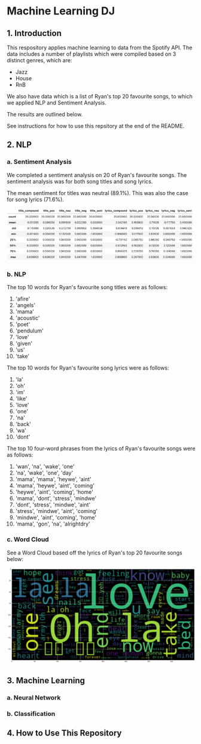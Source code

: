 # Machine Learning DJ
## 1. Introduction
This respository applies machine learning to data from the Spotify API. The data includes a number of playlists which were compiled based on 3 distinct genres, which are:
* Jazz
* House
* RnB

We also have data which is a list of Ryan's top 20 favourite songs, to which we applied NLP and Sentiment Analysis. 

The results are outlined below.

See instructions for how to use this repsitory at the end of the README.

## 2. NLP
### a. Sentiment Analysis
We completed a sentiment analysis on 20 of Ryan's favourite songs. The sentiment analysis was for both song titles and song lyrics.

The mean sentiment for titles was neutral (89.1%). This was also the case for song lyrics (71.6%).

![Alt_text](/sentiment_table.png)

### b. NLP

The top 10 words for Ryan's favourite song titles were as follows:

1. 'afire'
2. 'angels'
3. 'mama'
4. 'acoustic'
5. 'poet'
6. 'pendulum'
7. 'love'
8. 'given'
9. 'us'
10. 'take'

The top 10 words for Ryan's favourite song lyrics were as follows:

1. 'la'
2. 'oh'
3. 'im'
4. 'like'
5. 'love'
6. 'one'
7. 'na'
8. 'back'
9. 'wa'
10. 'dont'

The top 10 four-word phrases from the lyrics of Ryan's favourite songs were as follows:

1. 'wan', 'na', 'wake', 'one'
2. 'na', 'wake', 'one', 'day'
3. 'mama', 'mama', 'heywe', 'aint'
4. 'mama', 'heywe', 'aint', 'coming'
5. 'heywe', 'aint', 'coming', 'home'
6. 'mama', 'dont', 'stress', 'mindwe'
7. 'dont', 'stress', 'mindwe', 'aint'
8. 'stress', 'mindwe', 'aint', 'coming'
9. 'mindwe', 'aint', 'coming', 'home'
10. 'mama', 'gon', 'na', 'alrightdry'

### c. Word Cloud

See a Word Cloud based off the lyrics of Ryan's top 20 favourite songs below:

![Alt_text](/ryanlyrics_wordcloud.png)

## 3. Machine Learning

### a. Neural Network


### b. Classification


## 4. How to Use This Repository



